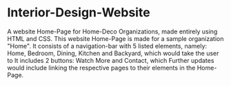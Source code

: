 # Interior-Design-Website
A website Home-Page for Home-Deco Organizations, made entirely using HTML and CSS. 
This website Home-Page is made for a sample organization "Home". It consists of a navigation-bar with 5 listed elements, namely: Home, Bedroom, Dining, Kitchen and Backyard, which would take the user to  It includes 2 buttons: Watch More and Contact, which 
Further updates would include linking the respective pages to their elements in the Home-Page. 


